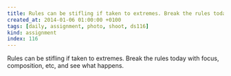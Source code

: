 ```yaml
---
title: Rules can be stifling if taken to extremes. Break the rules today with focus, composition, etc, and see what happens.
created_at: 2014-01-06 01:00:00 +0100
tags: [daily, assignment, photo, shoot, ds116]
kind: assignment
index: 116
---
```


Rules can be stifling if taken to extremes. Break the rules today with focus, composition, etc, and see what happens.
